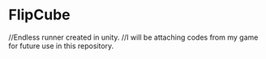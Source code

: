 # FlipCube
//Endless runner created in unity. 
//I will be attaching codes from my game for future use in this repository. 

